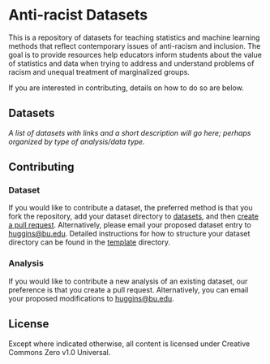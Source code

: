 # Anti-racist Datasets

This is a repository of datasets for teaching statistics and machine learning
methods that reflect contemporary issues of anti-racism and inclusion.
The goal is to provide resources help educators inform students about
the value of statistics and data when trying to address and understand problems
of racism and unequal treatment of marginalized groups.

If you are interested in contributing, details on how to do so are below.

## Datasets

*A list of datasets with links and a short description will go here;
perhaps organized by type of analysis/data type.*


## Contributing

### Dataset
If you would like to contribute a dataset, the preferred method is that you
fork the repository, add your dataset directory
to [datasets](datasets/), and then [create a pull request](https://docs.github.com/en/github/collaborating-with-issues-and-pull-requests/creating-a-pull-request-from-a-fork).
Alternatively, please email your proposed dataset entry to [huggins@bu.edu](mailto:huggins@bu.edu).
Detailed instructions for how to structure your dataset directory
can be found in the [template](template/) directory.

### Analysis

If you would like to contribute a new analysis of an existing dataset,
our preference is that you create a pull request.
Alternatively, you can email your proposed modifications to [huggins@bu.edu](mailto:huggins@bu.edu).

## License

Except where indicated otherwise, all content is licensed under
Creative Commons Zero v1.0 Universal.
